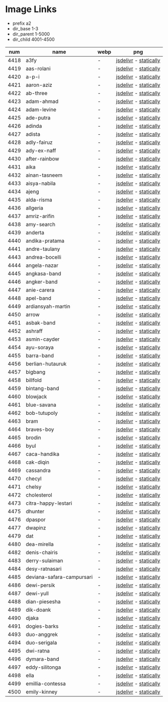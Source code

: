 # Image Links

- prefix a2
- dir_base 1-3
- dir_parent 1-5000
- dir_child 4001-4500

|  num  | name | webp | png |
|-------|------|------|-----|
|4418|a3fy| - |[jsdelivr](https://cdn.jsdelivr.net/gh/dbchord/a2-1-3/1-5000/4001-4500/a3fy.png) - [statically](https://cdn.statically.io/gh/dbchord/a2-1-3/i/1-5000/4001-4500/a3fy.png)|
|4419|aas-rolani| - |[jsdelivr](https://cdn.jsdelivr.net/gh/dbchord/a2-1-3/1-5000/4001-4500/aas-rolani.png) - [statically](https://cdn.statically.io/gh/dbchord/a2-1-3/i/1-5000/4001-4500/aas-rolani.png)|
|4420|a-p-i| - |[jsdelivr](https://cdn.jsdelivr.net/gh/dbchord/a2-1-3/1-5000/4001-4500/a-p-i.png) - [statically](https://cdn.statically.io/gh/dbchord/a2-1-3/i/1-5000/4001-4500/a-p-i.png)|
|4421|aaron-aziz| - |[jsdelivr](https://cdn.jsdelivr.net/gh/dbchord/a2-1-3/1-5000/4001-4500/aaron-aziz.png) - [statically](https://cdn.statically.io/gh/dbchord/a2-1-3/i/1-5000/4001-4500/aaron-aziz.png)|
|4422|ab-three| - |[jsdelivr](https://cdn.jsdelivr.net/gh/dbchord/a2-1-3/1-5000/4001-4500/ab-three.png) - [statically](https://cdn.statically.io/gh/dbchord/a2-1-3/i/1-5000/4001-4500/ab-three.png)|
|4423|adam-ahmad| - |[jsdelivr](https://cdn.jsdelivr.net/gh/dbchord/a2-1-3/1-5000/4001-4500/adam-ahmad.png) - [statically](https://cdn.statically.io/gh/dbchord/a2-1-3/i/1-5000/4001-4500/adam-ahmad.png)|
|4424|adam-levine| - |[jsdelivr](https://cdn.jsdelivr.net/gh/dbchord/a2-1-3/1-5000/4001-4500/adam-levine.png) - [statically](https://cdn.statically.io/gh/dbchord/a2-1-3/i/1-5000/4001-4500/adam-levine.png)|
|4425|ade-putra| - |[jsdelivr](https://cdn.jsdelivr.net/gh/dbchord/a2-1-3/1-5000/4001-4500/ade-putra.png) - [statically](https://cdn.statically.io/gh/dbchord/a2-1-3/i/1-5000/4001-4500/ade-putra.png)|
|4426|adinda| - |[jsdelivr](https://cdn.jsdelivr.net/gh/dbchord/a2-1-3/1-5000/4001-4500/adinda.png) - [statically](https://cdn.statically.io/gh/dbchord/a2-1-3/i/1-5000/4001-4500/adinda.png)|
|4427|adista| - |[jsdelivr](https://cdn.jsdelivr.net/gh/dbchord/a2-1-3/1-5000/4001-4500/adista.png) - [statically](https://cdn.statically.io/gh/dbchord/a2-1-3/i/1-5000/4001-4500/adista.png)|
|4428|adly-fairuz| - |[jsdelivr](https://cdn.jsdelivr.net/gh/dbchord/a2-1-3/1-5000/4001-4500/adly-fairuz.png) - [statically](https://cdn.statically.io/gh/dbchord/a2-1-3/i/1-5000/4001-4500/adly-fairuz.png)|
|4429|ady-ex-naff| - |[jsdelivr](https://cdn.jsdelivr.net/gh/dbchord/a2-1-3/1-5000/4001-4500/ady-ex-naff.png) - [statically](https://cdn.statically.io/gh/dbchord/a2-1-3/i/1-5000/4001-4500/ady-ex-naff.png)|
|4430|after-rainbow| - |[jsdelivr](https://cdn.jsdelivr.net/gh/dbchord/a2-1-3/1-5000/4001-4500/after-rainbow.png) - [statically](https://cdn.statically.io/gh/dbchord/a2-1-3/i/1-5000/4001-4500/after-rainbow.png)|
|4431|aika| - |[jsdelivr](https://cdn.jsdelivr.net/gh/dbchord/a2-1-3/1-5000/4001-4500/aika.png) - [statically](https://cdn.statically.io/gh/dbchord/a2-1-3/i/1-5000/4001-4500/aika.png)|
|4432|ainan-tasneem| - |[jsdelivr](https://cdn.jsdelivr.net/gh/dbchord/a2-1-3/1-5000/4001-4500/ainan-tasneem.png) - [statically](https://cdn.statically.io/gh/dbchord/a2-1-3/i/1-5000/4001-4500/ainan-tasneem.png)|
|4433|aisya-nabila| - |[jsdelivr](https://cdn.jsdelivr.net/gh/dbchord/a2-1-3/1-5000/4001-4500/aisya-nabila.png) - [statically](https://cdn.statically.io/gh/dbchord/a2-1-3/i/1-5000/4001-4500/aisya-nabila.png)|
|4434|ajeng| - |[jsdelivr](https://cdn.jsdelivr.net/gh/dbchord/a2-1-3/1-5000/4001-4500/ajeng.png) - [statically](https://cdn.statically.io/gh/dbchord/a2-1-3/i/1-5000/4001-4500/ajeng.png)|
|4435|alda-risma| - |[jsdelivr](https://cdn.jsdelivr.net/gh/dbchord/a2-1-3/1-5000/4001-4500/alda-risma.png) - [statically](https://cdn.statically.io/gh/dbchord/a2-1-3/i/1-5000/4001-4500/alda-risma.png)|
|4436|allgeria| - |[jsdelivr](https://cdn.jsdelivr.net/gh/dbchord/a2-1-3/1-5000/4001-4500/allgeria.png) - [statically](https://cdn.statically.io/gh/dbchord/a2-1-3/i/1-5000/4001-4500/allgeria.png)|
|4437|amriz-arifin| - |[jsdelivr](https://cdn.jsdelivr.net/gh/dbchord/a2-1-3/1-5000/4001-4500/amriz-arifin.png) - [statically](https://cdn.statically.io/gh/dbchord/a2-1-3/i/1-5000/4001-4500/amriz-arifin.png)|
|4438|amy-search| - |[jsdelivr](https://cdn.jsdelivr.net/gh/dbchord/a2-1-3/1-5000/4001-4500/amy-search.png) - [statically](https://cdn.statically.io/gh/dbchord/a2-1-3/i/1-5000/4001-4500/amy-search.png)|
|4439|anderta| - |[jsdelivr](https://cdn.jsdelivr.net/gh/dbchord/a2-1-3/1-5000/4001-4500/anderta.png) - [statically](https://cdn.statically.io/gh/dbchord/a2-1-3/i/1-5000/4001-4500/anderta.png)|
|4440|andika-pratama| - |[jsdelivr](https://cdn.jsdelivr.net/gh/dbchord/a2-1-3/1-5000/4001-4500/andika-pratama.png) - [statically](https://cdn.statically.io/gh/dbchord/a2-1-3/i/1-5000/4001-4500/andika-pratama.png)|
|4441|andre-taulany| - |[jsdelivr](https://cdn.jsdelivr.net/gh/dbchord/a2-1-3/1-5000/4001-4500/andre-taulany.png) - [statically](https://cdn.statically.io/gh/dbchord/a2-1-3/i/1-5000/4001-4500/andre-taulany.png)|
|4443|andrea-bocelli| - |[jsdelivr](https://cdn.jsdelivr.net/gh/dbchord/a2-1-3/1-5000/4001-4500/andrea-bocelli.png) - [statically](https://cdn.statically.io/gh/dbchord/a2-1-3/i/1-5000/4001-4500/andrea-bocelli.png)|
|4444|angela-nazar| - |[jsdelivr](https://cdn.jsdelivr.net/gh/dbchord/a2-1-3/1-5000/4001-4500/angela-nazar.png) - [statically](https://cdn.statically.io/gh/dbchord/a2-1-3/i/1-5000/4001-4500/angela-nazar.png)|
|4445|angkasa-band| - |[jsdelivr](https://cdn.jsdelivr.net/gh/dbchord/a2-1-3/1-5000/4001-4500/angkasa-band.png) - [statically](https://cdn.statically.io/gh/dbchord/a2-1-3/i/1-5000/4001-4500/angkasa-band.png)|
|4446|angker-band| - |[jsdelivr](https://cdn.jsdelivr.net/gh/dbchord/a2-1-3/1-5000/4001-4500/angker-band.png) - [statically](https://cdn.statically.io/gh/dbchord/a2-1-3/i/1-5000/4001-4500/angker-band.png)|
|4447|anie-carera| - |[jsdelivr](https://cdn.jsdelivr.net/gh/dbchord/a2-1-3/1-5000/4001-4500/anie-carera.png) - [statically](https://cdn.statically.io/gh/dbchord/a2-1-3/i/1-5000/4001-4500/anie-carera.png)|
|4448|apel-band| - |[jsdelivr](https://cdn.jsdelivr.net/gh/dbchord/a2-1-3/1-5000/4001-4500/apel-band.png) - [statically](https://cdn.statically.io/gh/dbchord/a2-1-3/i/1-5000/4001-4500/apel-band.png)|
|4449|ardiansyah-martin| - |[jsdelivr](https://cdn.jsdelivr.net/gh/dbchord/a2-1-3/1-5000/4001-4500/ardiansyah-martin.png) - [statically](https://cdn.statically.io/gh/dbchord/a2-1-3/i/1-5000/4001-4500/ardiansyah-martin.png)|
|4450|arrow| - |[jsdelivr](https://cdn.jsdelivr.net/gh/dbchord/a2-1-3/1-5000/4001-4500/arrow.png) - [statically](https://cdn.statically.io/gh/dbchord/a2-1-3/i/1-5000/4001-4500/arrow.png)|
|4451|asbak-band| - |[jsdelivr](https://cdn.jsdelivr.net/gh/dbchord/a2-1-3/1-5000/4001-4500/asbak-band.png) - [statically](https://cdn.statically.io/gh/dbchord/a2-1-3/i/1-5000/4001-4500/asbak-band.png)|
|4452|ashraff| - |[jsdelivr](https://cdn.jsdelivr.net/gh/dbchord/a2-1-3/1-5000/4001-4500/ashraff.png) - [statically](https://cdn.statically.io/gh/dbchord/a2-1-3/i/1-5000/4001-4500/ashraff.png)|
|4453|asmin-cayder| - |[jsdelivr](https://cdn.jsdelivr.net/gh/dbchord/a2-1-3/1-5000/4001-4500/asmin-cayder.png) - [statically](https://cdn.statically.io/gh/dbchord/a2-1-3/i/1-5000/4001-4500/asmin-cayder.png)|
|4454|ayu-soraya| - |[jsdelivr](https://cdn.jsdelivr.net/gh/dbchord/a2-1-3/1-5000/4001-4500/ayu-soraya.png) - [statically](https://cdn.statically.io/gh/dbchord/a2-1-3/i/1-5000/4001-4500/ayu-soraya.png)|
|4455|barra-band| - |[jsdelivr](https://cdn.jsdelivr.net/gh/dbchord/a2-1-3/1-5000/4001-4500/barra-band.png) - [statically](https://cdn.statically.io/gh/dbchord/a2-1-3/i/1-5000/4001-4500/barra-band.png)|
|4456|berlian-hutauruk| - |[jsdelivr](https://cdn.jsdelivr.net/gh/dbchord/a2-1-3/1-5000/4001-4500/berlian-hutauruk.png) - [statically](https://cdn.statically.io/gh/dbchord/a2-1-3/i/1-5000/4001-4500/berlian-hutauruk.png)|
|4457|bigbang| - |[jsdelivr](https://cdn.jsdelivr.net/gh/dbchord/a2-1-3/1-5000/4001-4500/bigbang.png) - [statically](https://cdn.statically.io/gh/dbchord/a2-1-3/i/1-5000/4001-4500/bigbang.png)|
|4458|billfold| - |[jsdelivr](https://cdn.jsdelivr.net/gh/dbchord/a2-1-3/1-5000/4001-4500/billfold.png) - [statically](https://cdn.statically.io/gh/dbchord/a2-1-3/i/1-5000/4001-4500/billfold.png)|
|4459|bintang-band| - |[jsdelivr](https://cdn.jsdelivr.net/gh/dbchord/a2-1-3/1-5000/4001-4500/bintang-band.png) - [statically](https://cdn.statically.io/gh/dbchord/a2-1-3/i/1-5000/4001-4500/bintang-band.png)|
|4460|blowjack| - |[jsdelivr](https://cdn.jsdelivr.net/gh/dbchord/a2-1-3/1-5000/4001-4500/blowjack.png) - [statically](https://cdn.statically.io/gh/dbchord/a2-1-3/i/1-5000/4001-4500/blowjack.png)|
|4461|blue-savana| - |[jsdelivr](https://cdn.jsdelivr.net/gh/dbchord/a2-1-3/1-5000/4001-4500/blue-savana.png) - [statically](https://cdn.statically.io/gh/dbchord/a2-1-3/i/1-5000/4001-4500/blue-savana.png)|
|4462|bob-tutupoly| - |[jsdelivr](https://cdn.jsdelivr.net/gh/dbchord/a2-1-3/1-5000/4001-4500/bob-tutupoly.png) - [statically](https://cdn.statically.io/gh/dbchord/a2-1-3/i/1-5000/4001-4500/bob-tutupoly.png)|
|4463|bram| - |[jsdelivr](https://cdn.jsdelivr.net/gh/dbchord/a2-1-3/1-5000/4001-4500/bram.png) - [statically](https://cdn.statically.io/gh/dbchord/a2-1-3/i/1-5000/4001-4500/bram.png)|
|4464|braves-boy| - |[jsdelivr](https://cdn.jsdelivr.net/gh/dbchord/a2-1-3/1-5000/4001-4500/braves-boy.png) - [statically](https://cdn.statically.io/gh/dbchord/a2-1-3/i/1-5000/4001-4500/braves-boy.png)|
|4465|brodin| - |[jsdelivr](https://cdn.jsdelivr.net/gh/dbchord/a2-1-3/1-5000/4001-4500/brodin.png) - [statically](https://cdn.statically.io/gh/dbchord/a2-1-3/i/1-5000/4001-4500/brodin.png)|
|4466|byul| - |[jsdelivr](https://cdn.jsdelivr.net/gh/dbchord/a2-1-3/1-5000/4001-4500/byul.png) - [statically](https://cdn.statically.io/gh/dbchord/a2-1-3/i/1-5000/4001-4500/byul.png)|
|4467|caca-handika| - |[jsdelivr](https://cdn.jsdelivr.net/gh/dbchord/a2-1-3/1-5000/4001-4500/caca-handika.png) - [statically](https://cdn.statically.io/gh/dbchord/a2-1-3/i/1-5000/4001-4500/caca-handika.png)|
|4468|cak-diqin| - |[jsdelivr](https://cdn.jsdelivr.net/gh/dbchord/a2-1-3/1-5000/4001-4500/cak-diqin.png) - [statically](https://cdn.statically.io/gh/dbchord/a2-1-3/i/1-5000/4001-4500/cak-diqin.png)|
|4469|cassandra| - |[jsdelivr](https://cdn.jsdelivr.net/gh/dbchord/a2-1-3/1-5000/4001-4500/cassandra.png) - [statically](https://cdn.statically.io/gh/dbchord/a2-1-3/i/1-5000/4001-4500/cassandra.png)|
|4470|checyl| - |[jsdelivr](https://cdn.jsdelivr.net/gh/dbchord/a2-1-3/1-5000/4001-4500/checyl.png) - [statically](https://cdn.statically.io/gh/dbchord/a2-1-3/i/1-5000/4001-4500/checyl.png)|
|4471|chelsy| - |[jsdelivr](https://cdn.jsdelivr.net/gh/dbchord/a2-1-3/1-5000/4001-4500/chelsy.png) - [statically](https://cdn.statically.io/gh/dbchord/a2-1-3/i/1-5000/4001-4500/chelsy.png)|
|4472|cholesterol| - |[jsdelivr](https://cdn.jsdelivr.net/gh/dbchord/a2-1-3/1-5000/4001-4500/cholesterol.png) - [statically](https://cdn.statically.io/gh/dbchord/a2-1-3/i/1-5000/4001-4500/cholesterol.png)|
|4473|citra-happy-lestari| - |[jsdelivr](https://cdn.jsdelivr.net/gh/dbchord/a2-1-3/1-5000/4001-4500/citra-happy-lestari.png) - [statically](https://cdn.statically.io/gh/dbchord/a2-1-3/i/1-5000/4001-4500/citra-happy-lestari.png)|
|4475|dhunter| - |[jsdelivr](https://cdn.jsdelivr.net/gh/dbchord/a2-1-3/1-5000/4001-4500/dhunter.png) - [statically](https://cdn.statically.io/gh/dbchord/a2-1-3/i/1-5000/4001-4500/dhunter.png)|
|4476|dpaspor| - |[jsdelivr](https://cdn.jsdelivr.net/gh/dbchord/a2-1-3/1-5000/4001-4500/dpaspor.png) - [statically](https://cdn.statically.io/gh/dbchord/a2-1-3/i/1-5000/4001-4500/dpaspor.png)|
|4477|dwapinz| - |[jsdelivr](https://cdn.jsdelivr.net/gh/dbchord/a2-1-3/1-5000/4001-4500/dwapinz.png) - [statically](https://cdn.statically.io/gh/dbchord/a2-1-3/i/1-5000/4001-4500/dwapinz.png)|
|4479|dat| - |[jsdelivr](https://cdn.jsdelivr.net/gh/dbchord/a2-1-3/1-5000/4001-4500/dat.png) - [statically](https://cdn.statically.io/gh/dbchord/a2-1-3/i/1-5000/4001-4500/dat.png)|
|4480|dea-mirella| - |[jsdelivr](https://cdn.jsdelivr.net/gh/dbchord/a2-1-3/1-5000/4001-4500/dea-mirella.png) - [statically](https://cdn.statically.io/gh/dbchord/a2-1-3/i/1-5000/4001-4500/dea-mirella.png)|
|4482|denis-chairis| - |[jsdelivr](https://cdn.jsdelivr.net/gh/dbchord/a2-1-3/1-5000/4001-4500/denis-chairis.png) - [statically](https://cdn.statically.io/gh/dbchord/a2-1-3/i/1-5000/4001-4500/denis-chairis.png)|
|4483|derry-sulaiman| - |[jsdelivr](https://cdn.jsdelivr.net/gh/dbchord/a2-1-3/1-5000/4001-4500/derry-sulaiman.png) - [statically](https://cdn.statically.io/gh/dbchord/a2-1-3/i/1-5000/4001-4500/derry-sulaiman.png)|
|4484|desy-ratnasari| - |[jsdelivr](https://cdn.jsdelivr.net/gh/dbchord/a2-1-3/1-5000/4001-4500/desy-ratnasari.png) - [statically](https://cdn.statically.io/gh/dbchord/a2-1-3/i/1-5000/4001-4500/desy-ratnasari.png)|
|4485|deviana-safara-campursari| - |[jsdelivr](https://cdn.jsdelivr.net/gh/dbchord/a2-1-3/1-5000/4001-4500/deviana-safara-campursari.png) - [statically](https://cdn.statically.io/gh/dbchord/a2-1-3/i/1-5000/4001-4500/deviana-safara-campursari.png)|
|4486|dewi-persik| - |[jsdelivr](https://cdn.jsdelivr.net/gh/dbchord/a2-1-3/1-5000/4001-4500/dewi-persik.png) - [statically](https://cdn.statically.io/gh/dbchord/a2-1-3/i/1-5000/4001-4500/dewi-persik.png)|
|4487|dewi-yull| - |[jsdelivr](https://cdn.jsdelivr.net/gh/dbchord/a2-1-3/1-5000/4001-4500/dewi-yull.png) - [statically](https://cdn.statically.io/gh/dbchord/a2-1-3/i/1-5000/4001-4500/dewi-yull.png)|
|4488|dian-piesesha| - |[jsdelivr](https://cdn.jsdelivr.net/gh/dbchord/a2-1-3/1-5000/4001-4500/dian-piesesha.png) - [statically](https://cdn.statically.io/gh/dbchord/a2-1-3/i/1-5000/4001-4500/dian-piesesha.png)|
|4489|dik-doank| - |[jsdelivr](https://cdn.jsdelivr.net/gh/dbchord/a2-1-3/1-5000/4001-4500/dik-doank.png) - [statically](https://cdn.statically.io/gh/dbchord/a2-1-3/i/1-5000/4001-4500/dik-doank.png)|
|4490|djaka| - |[jsdelivr](https://cdn.jsdelivr.net/gh/dbchord/a2-1-3/1-5000/4001-4500/djaka.png) - [statically](https://cdn.statically.io/gh/dbchord/a2-1-3/i/1-5000/4001-4500/djaka.png)|
|4491|dogies-barks| - |[jsdelivr](https://cdn.jsdelivr.net/gh/dbchord/a2-1-3/1-5000/4001-4500/dogies-barks.png) - [statically](https://cdn.statically.io/gh/dbchord/a2-1-3/i/1-5000/4001-4500/dogies-barks.png)|
|4493|duo-anggrek| - |[jsdelivr](https://cdn.jsdelivr.net/gh/dbchord/a2-1-3/1-5000/4001-4500/duo-anggrek.png) - [statically](https://cdn.statically.io/gh/dbchord/a2-1-3/i/1-5000/4001-4500/duo-anggrek.png)|
|4494|duo-serigala| - |[jsdelivr](https://cdn.jsdelivr.net/gh/dbchord/a2-1-3/1-5000/4001-4500/duo-serigala.png) - [statically](https://cdn.statically.io/gh/dbchord/a2-1-3/i/1-5000/4001-4500/duo-serigala.png)|
|4495|dwi-ratna| - |[jsdelivr](https://cdn.jsdelivr.net/gh/dbchord/a2-1-3/1-5000/4001-4500/dwi-ratna.png) - [statically](https://cdn.statically.io/gh/dbchord/a2-1-3/i/1-5000/4001-4500/dwi-ratna.png)|
|4496|dymara-band| - |[jsdelivr](https://cdn.jsdelivr.net/gh/dbchord/a2-1-3/1-5000/4001-4500/dymara-band.png) - [statically](https://cdn.statically.io/gh/dbchord/a2-1-3/i/1-5000/4001-4500/dymara-band.png)|
|4497|eddy-silitonga| - |[jsdelivr](https://cdn.jsdelivr.net/gh/dbchord/a2-1-3/1-5000/4001-4500/eddy-silitonga.png) - [statically](https://cdn.statically.io/gh/dbchord/a2-1-3/i/1-5000/4001-4500/eddy-silitonga.png)|
|4498|ella| - |[jsdelivr](https://cdn.jsdelivr.net/gh/dbchord/a2-1-3/1-5000/4001-4500/ella.png) - [statically](https://cdn.statically.io/gh/dbchord/a2-1-3/i/1-5000/4001-4500/ella.png)|
|4499|emillia-contessa| - |[jsdelivr](https://cdn.jsdelivr.net/gh/dbchord/a2-1-3/1-5000/4001-4500/emillia-contessa.png) - [statically](https://cdn.statically.io/gh/dbchord/a2-1-3/i/1-5000/4001-4500/emillia-contessa.png)|
|4500|emily-kinney| - |[jsdelivr](https://cdn.jsdelivr.net/gh/dbchord/a2-1-3/1-5000/4001-4500/emily-kinney.png) - [statically](https://cdn.statically.io/gh/dbchord/a2-1-3/i/1-5000/4001-4500/emily-kinney.png)|
